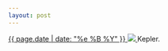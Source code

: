 ```yaml
---
layout: post
---
```


<p>
  <a href="/305">
    <time>{{ page.date | date: "%e %B %Y" }}</time>
    <img src="{{ site.assets_url }}/305.jpg">
  </a>
  Kepler.
</p>
